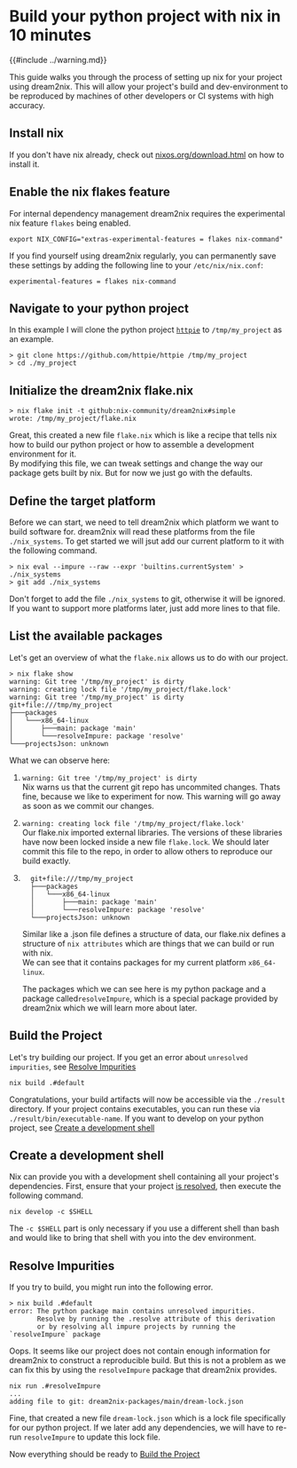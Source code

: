 # Build your python project with nix in 10 minutes

{{#include ../warning.md}}

This guide walks you through the process of setting up nix for your project using dream2nix. This will allow your project's build and dev-environment to be reproduced by machines of other developers or CI systems with high accuracy.
 
## Install nix
If you don't have nix already, check out [nixos.org/download.html](https://nixos.org/download.html) on how to install it.

## Enable the nix flakes feature
For internal dependency management dream2nix requires the experimental nix feature `flakes` being enabled.
```
export NIX_CONFIG="extras-experimental-features = flakes nix-command"
```

If you find yourself using dream2nix regularly, you can permanently save these settings by adding the following line to your `/etc/nix/nix.conf`:
```
experimental-features = flakes nix-command
```

## Navigate to your python project
In this example I will clone the python project [`httpie`](https://github.com/httpie/httpie) to `/tmp/my_project` as an example.
```command
> git clone https://github.com/httpie/httpie /tmp/my_project
> cd ./my_project
```

## Initialize the dream2nix flake.nix
```command
> nix flake init -t github:nix-community/dream2nix#simple
wrote: /tmp/my_project/flake.nix
```
Great, this created a new file `flake.nix` which is like a recipe that tells nix how to build our python project or how to assemble a development environment for it.  
By modifying this file, we can tweak settings and change the way our package gets built by nix. But for now we just go with the defaults.

## Define the target platform
Before we can start, we need to tell dream2nix which platform we want to build software for. dream2nix will read these platforms from the file `./nix_systems`. To get started we will jsut add our current platform to it with the following command.
```command
> nix eval --impure --raw --expr 'builtins.currentSystem' > ./nix_systems
> git add ./nix_systems
```
Don't forget to add the file `./nix_systems` to git, otherwise it will be ignored.  
If you want to support more platforms later, just add more lines to that file.

## List the available packages
Let's get an overview of what the `flake.nix` allows us to do with our project.
```command
> nix flake show
warning: Git tree '/tmp/my_project' is dirty
warning: creating lock file '/tmp/my_project/flake.lock'
warning: Git tree '/tmp/my_project' is dirty
git+file:///tmp/my_project
├───packages
│   └───x86_64-linux
│       ├───main: package 'main'
│       └───resolveImpure: package 'resolve'
└───projectsJson: unknown
```

What we can observe here:
1. ```warning: Git tree '/tmp/my_project' is dirty```  
Nix warns us that the current git repo has uncommited changes. Thats fine, because we like to experiment for now. This warning will go away as soon as we commit our changes.
1. `warning: creating lock file '/tmp/my_project/flake.lock'`  
Our flake.nix imported external libraries. The versions of these libraries have now been locked inside a new file `flake.lock`. We should later commit this file to the repo, in order to allow others to reproduce our build exactly.
1.
    ```
      git+file:///tmp/my_project
      ├───packages
      │   └───x86_64-linux
      │       ├───main: package 'main'
      │       └───resolveImpure: package 'resolve'
      └───projectsJson: unknown
    ```
    Similar like a .json file defines a structure of data, our flake.nix defines a structure of `nix attributes` which are things that we can build or run with nix.  
    We can see that it contains packages for my current platform `x86_64-linux`.
    
    The packages which we can see here is my python package and a package called`resolveImpure`, which is a special package provided by dream2nix which we will learn more about later.

## Build the Project
Let's try building our project.
If you get an error about `unresolved impurities`, see [Resolve Impurities](#resolve-impurities)
```
nix build .#default
```
Congratulations, your build artifacts will now be accessible via the `./result` directory. If your project contains executables, you can run these via `./result/bin/executable-name`.
If you want to develop on your python project, see [Create a development shell](#create-a-development-shell)

## Create a development shell
Nix can provide you with a development shell containing all your project's dependencies.
First, ensure that your project [is resolved](#resolve-impurities), then execute the following command.
```command
nix develop -c $SHELL
```
The `-c $SHELL` part is only necessary if you use a different shell than bash and would like to bring that shell with you into the dev environment.

## Resolve Impurities
If you try to build, you might run into the following error.
```
> nix build .#default
error: The python package main contains unresolved impurities.
       Resolve by running the .resolve attribute of this derivation
       or by resolving all impure projects by running the `resolveImpure` package
```
Oops. It seems like our project does not contain enough information for dream2nix to construct a reproducible build. But this is not a problem as we can fix this by using the `resolveImpure` package that dream2nix provides.
```command
nix run .#resolveImpure
...
adding file to git: dream2nix-packages/main/dream-lock.json
```
Fine, that created a new file `dream-lock.json` which is a lock file specifically for our python project. If we later add any dependencies, we will have to re-run `resolveImpure` to update this lock file.

Now everything should be ready to [Build the Project](#build-the-project)
